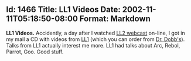 Id: 1466
Title: LL1 Videos
Date: 2002-11-11T05:18:50-08:00
Format: Markdown
--------------
**LL1 Videos.** Accidently, a day after I watched [LL2
webcast](http://ll2.ai.mit.edu) on-line, I got in my mail a CD with
videos from [LL1](http://ll1.mit.edu/) (which you can order from [Dr.
Dobb's](http://www.digitalriver.com/dr/v2/ec_MAIN.Entry10?xid=2823&SP=10023&PN=1&V1=387427)).
Talks from LL1 actually interest me more. LL1 had talks about Arc,
Rebol, Parrot, Goo. Good stuff.
